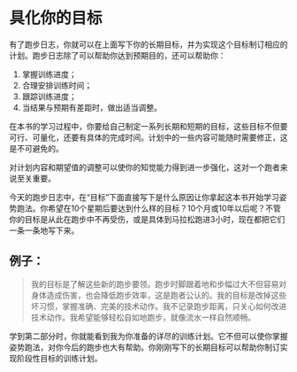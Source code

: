 # 具化你的目标

有了跑步日志，你就可以在上面写下你的长期目标，并为实现这个目标制订相应的计划。跑步日志除了可以帮助你达到预期目的，还可以帮助你：

1. 掌握训练进度；
2. 合理安排训练时间；
3. 跟踪训练进度；
4. 当结果与预期有差距时，做出适当调整。

在本书的学习过程中，你要给自己制定一系列长期和短期的目标，这些目标不但要可行、可量化，还要有具体的完成时间。计划中的一些内容可能随时需要修正，这是不可避免的。

对计划内容和期望值的调整可以使你的知觉能力得到进一步强化，这对一个跑者来说至关重要。

今天的跑步日志中，在“目标”下面直接写下是什么原因让你拿起这本书开始学习姿势跑法。你希望在10个星期后要达到什么样的目标？10个月或10年以后呢？不管你的目标是从此在跑步中不再受伤，或是具体到马拉松跑进3小时，现在都把它们一条一条地写下来。


## 例子： 

> 我的目标是了解这些新的跑步要领。跑步时脚跟着地和步幅过大不但容易对身体造成伤害，也会降低跑步效率，这是跑者公认的。我的目标是改掉这些坏习惯，掌握准确、完美的技术动作。我不记录跑步距离，只关心如何改进技术动作。我希望能够轻松自如地跑步，就像流水一样自然顺畅。

学到第二部分时，你就能看到我为你准备的详尽的训练计划。它不但可以使你掌握姿势跑法，对你今后的跑步也大有帮助。你刚刚写下的长期目标可以帮助你制订实现阶段性目标的训练计划。